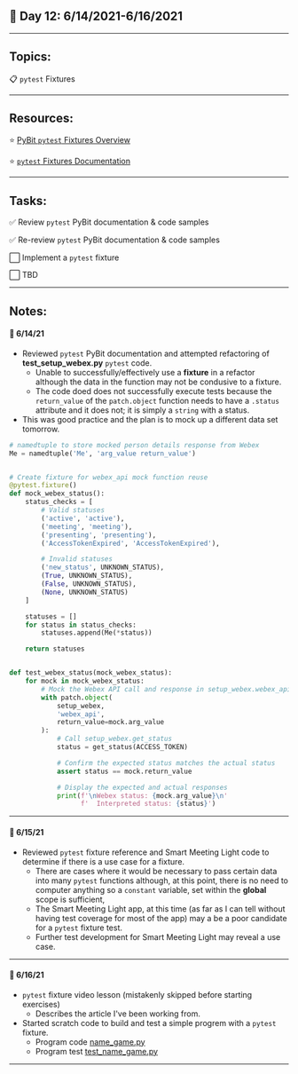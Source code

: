 ## :calendar: Day 12: 6/14/2021-6/16/2021

---

## Topics:

:clipboard: `pytest` Fixtures

---

## Resources:

:star: [PyBit `pytest` Fixtures Overview](https://pybit.es/pytest-fixtures.html)

:star: [`pytest` Fixtures Documentation](https://docs.pytest.org/en/latest/reference/reference.html?highlight=fixture#pytest.fixture)

---

## Tasks:

:white_check_mark: Review `pytest` PyBit documentation & code samples

:white_check_mark: Re-review `pytest` PyBit documentation & code samples

:white_large_square: Implement a `pytest` fixture

:white_large_square: TBD

---

## Notes:

#### :notebook: 6/14/21

- Reviewed `pytest` PyBit documentation and attempted refactoring of **test_setup_webex.py** `pytest` code.
  - Unable to successfully/effectively use a **fixture** in a refactor although the data in the function may not be condusive to a fixture.
  - The code doed does not successfully execute tests because the `return_value` of the `patch.object` function needs to have a `.status` attribute and it does not; it is simply a `string` with a status.
- This was good practice and the plan is to mock up a different data set tomorrow.

```python
# namedtuple to store mocked person details response from Webex
Me = namedtuple('Me', 'arg_value return_value')


# Create fixture for webex_api mock function reuse
@pytest.fixture()
def mock_webex_status():
    status_checks = [
        # Valid statuses
        ('active', 'active'),
        ('meeting', 'meeting'),
        ('presenting', 'presenting'),
        ('AccessTokenExpired', 'AccessTokenExpired'),

        # Invalid statuses
        ('new_status', UNKNOWN_STATUS),
        (True, UNKNOWN_STATUS),
        (False, UNKNOWN_STATUS),
        (None, UNKNOWN_STATUS)
    ]

    statuses = []
    for status in status_checks:
        statuses.append(Me(*status))

    return statuses


def test_webex_status(mock_webex_status):
    for mock in mock_webex_status:
        # Mock the Webex API call and response in setup_webex.webex_api
        with patch.object(
            setup_webex,
            'webex_api',
            return_value=mock.arg_value
        ):
            # Call setup_webex.get_status
            status = get_status(ACCESS_TOKEN)

            # Confirm the expected status matches the actual status
            assert status == mock.return_value

            # Display the expected and actual responses
            print(f'\nWebex status: {mock.arg_value}\n'
                  f'  Interpreted status: {status}')
```



---

#### :notebook: 6/15/21

- Reviewed `pytest` fixture reference and Smart Meeting Light code to determine if there is a use case for a fixture.
  - There are cases where it would be necessary to pass certain data into many `pytest` functions although, at this point, there is no need to computer anything so a `constant` variable, set within the **global** scope is sufficient,
  - The Smart Meeting Light app, at this time (as far as I can tell without having test coverage for most of the app) may a be a poor candidate for a `pytest` fixture test.
  - Further test development for Smart Meeting Light may reveal a use case.



---

#### :notebook: 6/16/21

- `pytest` fixture video lesson (mistakenly skipped before starting exercises)
  - Describes the article I've been working from.
- Started scratch code to build and test a simple progrem with a `pytest` fixture.
  - Program code [name_game.py](name_game.py)
  - Program test [test_name_game.py](test_name_game.py)

---

